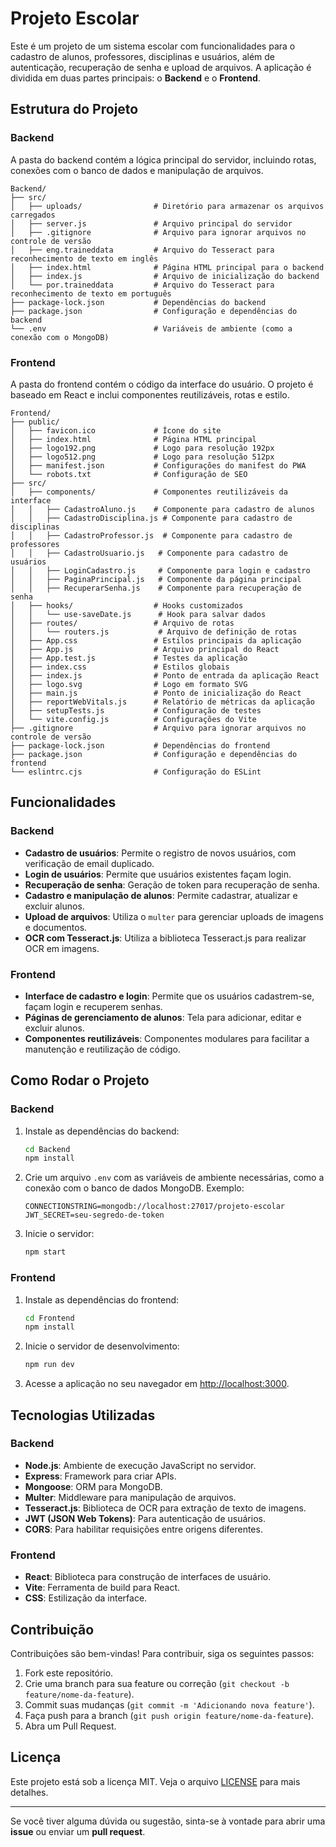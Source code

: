 # Projeto Escolar

Este é um projeto de um sistema escolar com funcionalidades para o cadastro de alunos, professores, disciplinas e usuários, além de autenticação, recuperação de senha e upload de arquivos. A aplicação é dividida em duas partes principais: o **Backend** e o **Frontend**.

## Estrutura do Projeto

### Backend
A pasta do backend contém a lógica principal do servidor, incluindo rotas, conexões com o banco de dados e manipulação de arquivos.

```
Backend/
├── src/
│   ├── uploads/                # Diretório para armazenar os arquivos carregados
│   ├── server.js               # Arquivo principal do servidor
│   ├── .gitignore              # Arquivo para ignorar arquivos no controle de versão
│   ├── eng.traineddata         # Arquivo do Tesseract para reconhecimento de texto em inglês
│   ├── index.html              # Página HTML principal para o backend
│   ├── index.js                # Arquivo de inicialização do backend
│   └── por.traineddata         # Arquivo do Tesseract para reconhecimento de texto em português
├── package-lock.json           # Dependências do backend
├── package.json                # Configuração e dependências do backend
└── .env                        # Variáveis de ambiente (como a conexão com o MongoDB)
```

### Frontend
A pasta do frontend contém o código da interface do usuário. O projeto é baseado em React e inclui componentes reutilizáveis, rotas e estilo.

```
Frontend/
├── public/
│   ├── favicon.ico             # Ícone do site
│   ├── index.html              # Página HTML principal
│   ├── logo192.png             # Logo para resolução 192px
│   ├── logo512.png             # Logo para resolução 512px
│   ├── manifest.json           # Configurações do manifest do PWA
│   └── robots.txt              # Configuração de SEO
├── src/
│   ├── components/             # Componentes reutilizáveis da interface
│   │   ├── CadastroAluno.js    # Componente para cadastro de alunos
│   │   ├── CadastroDisciplina.js # Componente para cadastro de disciplinas
│   │   ├── CadastroProfessor.js  # Componente para cadastro de professores
│   │   ├── CadastroUsuario.js   # Componente para cadastro de usuários
│   │   ├── LoginCadastro.js     # Componente para login e cadastro
│   │   ├── PaginaPrincipal.js   # Componente da página principal
│   │   ├── RecuperarSenha.js    # Componente para recuperação de senha
│   ├── hooks/                  # Hooks customizados
│   │   └── use-saveDate.js      # Hook para salvar dados
│   ├── routes/                 # Arquivo de rotas
│   │   └── routers.js           # Arquivo de definição de rotas
│   ├── App.css                 # Estilos principais da aplicação
│   ├── App.js                  # Arquivo principal do React
│   ├── App.test.js             # Testes da aplicação
│   ├── index.css               # Estilos globais
│   ├── index.js                # Ponto de entrada da aplicação React
│   ├── logo.svg                # Logo em formato SVG
│   ├── main.js                 # Ponto de inicialização do React
│   ├── reportWebVitals.js      # Relatório de métricas da aplicação
│   ├── setupTests.js           # Configuração de testes
│   └── vite.config.js          # Configurações do Vite
├── .gitignore                  # Arquivo para ignorar arquivos no controle de versão
├── package-lock.json           # Dependências do frontend
├── package.json                # Configuração e dependências do frontend
└── eslintrc.cjs                # Configuração do ESLint
```

## Funcionalidades

### Backend

- **Cadastro de usuários**: Permite o registro de novos usuários, com verificação de email duplicado.
- **Login de usuários**: Permite que usuários existentes façam login.
- **Recuperação de senha**: Geração de token para recuperação de senha.
- **Cadastro e manipulação de alunos**: Permite cadastrar, atualizar e excluir alunos.
- **Upload de arquivos**: Utiliza o `multer` para gerenciar uploads de imagens e documentos.
- **OCR com Tesseract.js**: Utiliza a biblioteca Tesseract.js para realizar OCR em imagens.

### Frontend

- **Interface de cadastro e login**: Permite que os usuários cadastrem-se, façam login e recuperem senhas.
- **Páginas de gerenciamento de alunos**: Tela para adicionar, editar e excluir alunos.
- **Componentes reutilizáveis**: Componentes modulares para facilitar a manutenção e reutilização de código.

## Como Rodar o Projeto

### Backend

1. Instale as dependências do backend:

   ```bash
   cd Backend
   npm install
   ```

2. Crie um arquivo `.env` com as variáveis de ambiente necessárias, como a conexão com o banco de dados MongoDB. Exemplo:

   ```
   CONNECTIONSTRING=mongodb://localhost:27017/projeto-escolar
   JWT_SECRET=seu-segredo-de-token
   ```

3. Inicie o servidor:

   ```bash
   npm start
   ```

### Frontend

1. Instale as dependências do frontend:

   ```bash
   cd Frontend
   npm install
   ```

2. Inicie o servidor de desenvolvimento:

   ```bash
   npm run dev
   ```

3. Acesse a aplicação no seu navegador em [http://localhost:3000](http://localhost:3000).

## Tecnologias Utilizadas

### Backend

- **Node.js**: Ambiente de execução JavaScript no servidor.
- **Express**: Framework para criar APIs.
- **Mongoose**: ORM para MongoDB.
- **Multer**: Middleware para manipulação de arquivos.
- **Tesseract.js**: Biblioteca de OCR para extração de texto de imagens.
- **JWT (JSON Web Tokens)**: Para autenticação de usuários.
- **CORS**: Para habilitar requisições entre origens diferentes.

### Frontend

- **React**: Biblioteca para construção de interfaces de usuário.
- **Vite**: Ferramenta de build para React.
- **CSS**: Estilização da interface.

## Contribuição

Contribuições são bem-vindas! Para contribuir, siga os seguintes passos:

1. Fork este repositório.
2. Crie uma branch para sua feature ou correção (`git checkout -b feature/nome-da-feature`).
3. Commit suas mudanças (`git commit -m 'Adicionando nova feature'`).
4. Faça push para a branch (`git push origin feature/nome-da-feature`).
5. Abra um Pull Request.

## Licença

Este projeto está sob a licença MIT. Veja o arquivo [LICENSE](LICENSE) para mais detalhes.

---

Se você tiver alguma dúvida ou sugestão, sinta-se à vontade para abrir uma **issue** ou enviar um **pull request**.